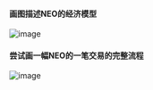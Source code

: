 #### 画图描述NEO的经济模型

![image](https://i.postimg.cc/76kVbq8z/4.png)





#### 尝试画一幅NEO的一笔交易的完整流程

![image](https://i.postimg.cc/d3Qjmn0t/3.png)
